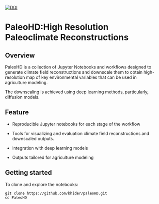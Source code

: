 [![DOI](https://zenodo.org/badge/1024530046.svg)](https://doi.org/10.5281/zenodo.16338034)


# PaleoHD:High Resolution Paleoclimate Reconstructions

## Overview

PaleoHD is a collection of Jupyter Notebooks and workflows designed to generate climate field reconstructions and downscale them to obtain high-resolution map of key environmental variables that can be used in agriculture modeling. 

The downscaling is achieved using deep learning methods, particularly, diffusion models.

## Feature

* Reproducible Jupyter notebooks for each stage of the workflow

* Tools for visualizing and evaluation climate field reconstructions and downscaled outputs.

* Integration with deep learning models

* Outputs tailored for agriculture modeling

## Getting started

To clone and explore the notebooks:

```
git clone https://github.com/khider/paleoHD.git
cd PaleoHD
```

